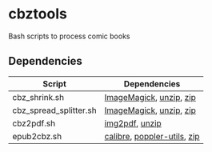 # cbztools
Bash scripts to process comic books

## Dependencies
| Script                 | Dependencies                                                                                                                                                                                |
| ---------------------- | ------------------------------------------------------------------------------------------------------------------------------------------------------------------------------------------- |
| cbz_shrink.sh          | [ImageMagick](https://packages.debian.org/bookworm/graphicsmagick-imagemagick-compat), [unzip](https://packages.debian.org/bookworm/unzip), [zip](https://packages.debian.org/bookworm/zip) |
| cbz_spread_splitter.sh | [ImageMagick](https://packages.debian.org/bookworm/graphicsmagick-imagemagick-compat), [unzip](https://packages.debian.org/bookworm/unzip), [zip](https://packages.debian.org/bookworm/zip) |
| cbz2pdf.sh             | [img2pdf](https://packages.debian.org/bookworm/img2pdf), [unzip](https://packages.debian.org/bookworm/unzip)                                                                                |
| epub2cbz.sh            | [calibre](https://packages.debian.org/bookworm/calibre), [poppler-utils](https://packages.debian.org/bookworm/poppler-utils), [zip](https://packages.debian.org/bookworm/zip)               |
